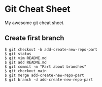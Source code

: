 # Git Cheat Sheet

My awesome git cheat sheet.

## Create first branch

```
$ git checkout -b add-create-new-repo-part
$ git status
$ git vim README.md
$ git add README.md
$ git commit -m "Part about branches"
$ git checkout main
$ git merge add-create-new-repo-part
$ git branch -d add-create-new-repo-part
```
